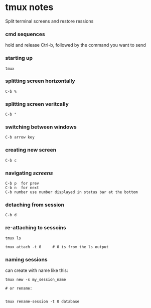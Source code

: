# tmux notes


Split terminal screens and restore ressions

### cmd sequences

hold and release Ctrl-b, followed by the command you want to send

### starting up

```
tmux
```

### splitting screen horizontally

```
C-b %
```

### splitting screen veritcally

```
C-b "
```

### switching between windows

```
C-b arrow key
```

### creating new screen

```
C-b c
```

### navigating *screens*

```
C-b p  for prev
C-b n  for next
C-b number use number displayed in status bar at the bottom
```

### detaching from session

```
C-b d
```

### re-attaching to sessoins

```
tmux ls

tmux attach -t 0     # 0 is from the ls output

```

### naming sessions

can create with name like this:

```
tmux new -s my_session_name

# or rename:


tmux rename-session -t 0 database

```
